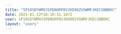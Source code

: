 ```yaml
---
title: "SP10SDYWM9JSP6NGRP8VJKD98ZVGWMFJKECSNBDKC"
date: 2025-01-22T18:10:31.187Z
user: SP10SDYWM9JSP6NGRP8VJKD98ZVGWMFJKECSNBDKC
layout: "users"
---
```

    